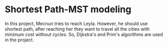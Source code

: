 # Shortest Path-MST modeling
In this project, Mecnun tries to reach Leyla. However, he should use shortest path, after reaching her they want to travel all the cities with minimum cost without cycles. So, Dijkstra's and Prim's  algorithms are used in the project.
